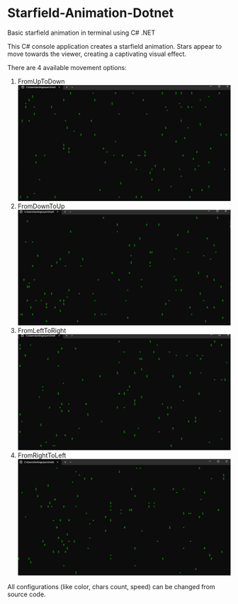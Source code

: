 # Starfield-Animation-Dotnet
Basic starfield animation in terminal using C# .NET

This C# console application creates a starfield animation. Stars appear to move towards the viewer, creating a captivating visual effect.

There are 4 available movement options:

1. FromUpToDown
	![FromUpToDown](GIFs/FromUpToDown.gif)
2. FromDownToUp
	![FromDownToUp](GIFs/FromDownToUp.gif)
3. FromLeftToRight
	![FromLeftToRight](GIFs/FromLeftToRight.gif)
4. FromRightToLeft
	![FromRightToLeft](GIFs/FromRightToLeft.gif)

All configurations (like color, chars count, speed) can be changed from source code.